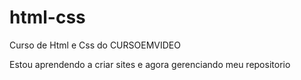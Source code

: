 # html-css
 Curso de Html e Css do CURSOEMVIDEO

Estou aprendendo a criar sites e agora gerenciando meu repositorio
